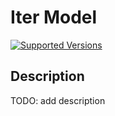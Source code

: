 # Iter Model

[![Supported Versions](https://img.shields.io/badge/python-3.10%2B-blue)](https://shields.io/)

## Description

TODO: add description
